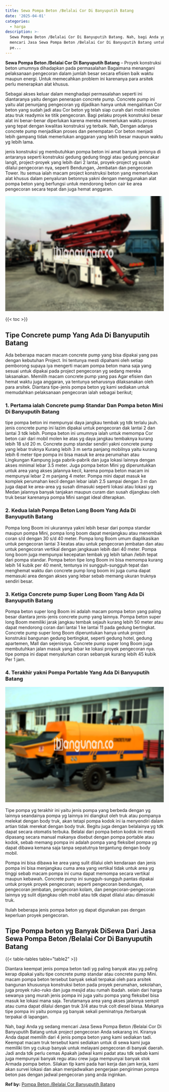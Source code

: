 ```yaml
---
title: Sewa Pompa Beton /Belalai Cor Di Banyuputih Batang
date: '2025-04-01'
categories:
  - harga
description: >-
  Sewa Pompa Beton /Belalai Cor Di Banyuputih Batang. Nah, bagi Anda yg sedang
  mencari Jasa Sewa Pompa Beton /Belalai Cor Di Banyuputih Batang untuk project
  pe...
---
```


**Sewa Pompa Beton /Belalai Cor Di Banyuputih Batang** – Proyek konstruksi beton umumnya dihadapkan pada permasalahan Bagaimana menangani pelaksanaan pengecoran dalam jumlah besar secara efisien baik waktu maupun energi. Untuk memecahkan problem ini karenanya para arsitek perlu menerapkan alat khusus.

Sebagai akses keluar dalam menghadapi permasalahan seperti ini diantaranya yaitu dengan penerapan concrete pump. Concrete pump ini yaitu alat penunjang pengecoran yg dijadikan hanya untuk mengalirkan Cor beton yang sudah jadi atau Cor beton yg telah siap curah dari mobil molen atau truk readymix ke titik pengecoran. Bagi pelaku proyek konstruksi besar alat ini benar-benar diperlukan karena mereka memerlukan waktu proses yang tepat dengan kwalitas konstruksi yg terbaik. Nah, Dengan adanya concrete pump menjadikan proses dan penempatan Cor beton menjadi lebih gampang tidak memerlukan anggaran yang lebih besar maupun waktu yg lebih lama.

jenis konstruksi yg membutuhkan pompa beton ini amat banyak jenisnya di antaranya seperti konstruksi gedung gedung tinggi atau gedung pencakar langit, project-proyek yang lebih dari 2 lantai, proyek-project yg susah dilalui pengecoran nya, seperti Bendungan, Jembatan dan pengecoran Tower. Itu semua ialah macam project konstruksi beton yang memerlukan alat khusus dalam penyaluran betonnya yakni dengan menggunakan alat pompa beton yang berfungsi untuk mendorong beton cair ke area pengecoran secara tepat dan juga hemat anggaran.

![Sewa Pompa Beton /Belalai Cor Di Banyuputih Batang](/images/sewa-concrete-pump-23.png)

{{< toc >}}

## Tipe Concrete pump Yang Ada Di Banyuputih Batang

Ada beberapa macam macam concrete pump yang bisa dipakai yang pas dengan kebutuhan Project. Ini tentunya mesti dipahami oleh setiap pemborong supaya iya mengerti macam pompa beton mana saja yang sesuai untuk dipakai pada project pengecoran yg sedang mereka laksanakan. Memilih macam concrete pump yang pas Agar efisien dan hemat waktu juga anggaran, ya tentunya seharusnya dilaksanakan oleh para arsitek. Diantara tipe-jenis pompa beton yg kami sediakan untuk memudahkan pelaksanaan pengecoran ialah sebagai berikut;

### 1\. Pertama ialah Concrete pump Standar Dan Pompa beton Mini Di Banyuputih Batang

tipe pompa beton ini mempunyai daya jangkau tembak yg tdk terlalu jauh. jenis concrete pump ini lazim dipakai untuk pengecoran dak lantai 2 dan lantai 3 tdk lebih. Pompa beton ini umumnya ialah untuk memompa Cor beton cair dari mobil molen ke atas yg daya jangkau tembaknya kurang lebih 18 s/d 20 m. Concrete pump standar sendiri yakni concrete pump yang lebar truknya Kurang lebih 3 m serta panjang mobilnya yaitu kurang lebih 6 meter tipe pompa ini bisa masuk ke area perumahan atau Lingkungan Kampung juga pabrik-pabrik dan juga lokasi lainnya dengan akses minimal lebar 3.5 meter. Juga pompa beton Mini yg diperuntukkan untuk area yang akses jalannya kecil, karena pompa beton macam ini mempunyai lebar 2 m panjang 4 meter. Pompa mini dapat masuk ke komplek perumahan kecil dengan lebar ialah 2.5 sampai dengan 3 m dan juga dapat ke area-area yg susah dimasuki seperti lokasi atau lokasi yg Medan jalannya banyak tanjakan maupun curam dan susah dijangkau oleh truk besar karenanya pompa Mini sangat ideal diterapkan.

### 2\. Kedua Ialah Pompa Beton Long Boom Yang Ada Di Banyuputih Batang

Pompa long Boom ini ukurannya yakni lebih besar dari pompa standar maupun pompa Mini, pompa long boom dapat menjangkau atau menembak coran s/d dengan 30 s/d 40 meter. Pompa long Boom umum diaplikasikan untuk pengecoran lantai 3 keatas atau untuk pengecoran jembatan dan atau untuk pengecoran vertikal dengan jangkauan lebih dari 40 meter. Pompa long boom juga mempunyai kecepatan tembak yg lebih tahan /lebih tepat dari pompa standar. Pompa beton tipe long Boom ini bisa memompa kurang lebih 14 kubik per 40 menit, tentunya ini sungguh-sungguh tepat dan menghemat waktu dan concrete pump long boom ini juga cuma dapat memasuki area dengan akses yang lebar sebab memang ukuran truknya sendiri besar.

### 3\. Ketiga Concrete pump Super Long Boom Yang Ada Di Banyuputih Batang

Pompa beton super long Boom ini adalah macam pompa beton yang paling besar diantara jenis-jenis concrete pump yang lainnya. Pompa beton super long Boom memiliki jarak jangkau tembak sejauh kurang lebih 50 meter atau dapat mendorong coran dari lantai 1 ke lantai 11 pada gedung bertingkat. Concrete pump super long Boom diperuntukan hanya untuk project konstruksi bangunan gedung bertingkat, seperti gedung hotel, gedung apartemen, Mall dan sejenisnya. Concrete pump super long Boom juga membutuhkan jalan masuk yang lebar ke lokasi proyek pengecoran nya. tipe pompa ini dapat menyalurkan coran sebanyak kurang lebih 45 kubik Per 1 jam.

### 4\. Terakhir yakni Pompa Portable Yang Ada Di Banyuputih Batang

![Sewa Pompa Beton /Belalai Cor Di Banyuputih Batang](/images/sewa-concrete-pump-07.png)

Tipe pompa yg terakhir ini yaitu jenis pompa yang berbeda dengan yg lainnya seandainya pompa yg lainnya ini diangkut oleh truk atau pompanya melekat dengan body truk, akan tetapi pompa kodok ini ia menyendiri dalam artian tidak merekat dengan body truk. Begitu juga dengan belalainya yg tdk dapat secara otomatis terbuka. Belalai dari pompa beton kodok ini mesti dipasang secara manual makanya disebut dengan pompa portable atau kodok, sebab memang pompa ini adalah pompa yang fleksibel pompa yg dapat dibawa kemana saja tanpa sepatutnya tergantung dengan body mobil.

Pompa ini bisa dibawa ke area yang sulit dilalui oleh kendaraan dan jenis pompa ini bisa menjangkau cuma area yang vertikal tidak untuk area yg tinggi sebab macam pompa ini cuma dapat memompa secara vertikal maupun kebawah. Concrete pump ini sungguh-sungguh pantas dipakai untuk proyek proyek pengecoran; seperti pengecoran bendungan, pengecoran jembatan, pengecoran kolam, dan pengecoran-pengecoran lainnya yg sulit dijangkau oleh mobil atau tdk dapat dilalui atau dimasuki truk.

Itulah beberapa jenis pompa beton yg dapat digunakan pas dengan keperluan proyek pengecoran.

## Tipe Pompa beton yg Banyak DiSewa Dari Jasa Sewa Pompa Beton /Belalai Cor Di Banyuputih Batang

{{< table-tables table="table2" >}}

Diantara keempat jenis pompa beton tadi yg paling banyak atau yg paling kerap dipakai yaitu tipe concrete pump standar atau concrete pump Mini. macam pompa beton tersebut banyak sekali terpakai oleh para arsitek bangunan khususnya konstruksi beton pada proyek perumahan, sekolahan, juga proyek ruko-ruko dan juga mesjid atau rumah ibadah. selain dari harga sewanya yang murah jenis pompa ini juga yaitu pompa yang fleksibel bisa masuk ke lokasi mana saja. Terutamanya area yang akses jalannya sempit atau cuma dapat dilalui dengan truk 3/4 atau truk colt diesel biasa. Makanya tipe pompa ini yaitu pompa yg banyak sekali peminatnya /terbanyak terpakai di lapangan.

Nah, bagi Anda yg sedang mencari Jasa Sewa Pompa Beton /Belalai Cor Di Banyuputih Batang untuk project pengecoran Anda sekarang ini. Kiranya Anda dapat memilih dari 4 jenis pompa beton yang kami sediakan tadi. Keempat macam truk tersebut kami sediakan untuk di sewa kami juga memiliki tim yg cukup banyak untuk melayani pengecoran di banyak daerah. Jadi anda tdk perlu cemas Apakah jadwal kami padat atau tdk sebab kami juga mempunyai banyak regu atau crew juga mempunyai banyak stok Armada pompa beton. Silakan tlp kami pada hari kerja dan jam kerja, kami akan survei lokasi dan akan menjadwalkan pengerjaan pengiriman pompa beton pas dengan jadwal pengecoran yang anda inginkan.

**Ref by:** [Pompa Beton /Belalai Cor Banyuputih Batang](https://id.wikipedia.org/wiki/Pompa)
